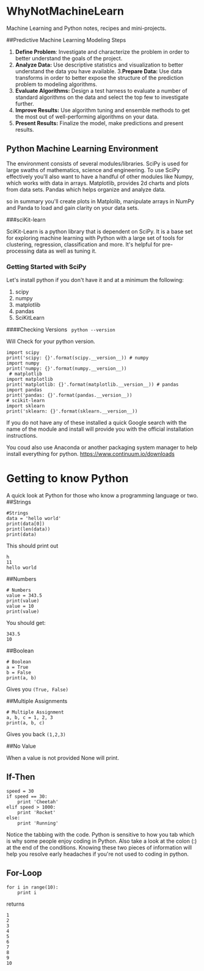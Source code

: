 # WhyNotMachineLearn

Machine Learning and Python notes, recipes and mini-projects. 

##Predictive Machine Learning Modeling Steps

1. **Define Problem**: Investigate and characterize the problem in order to better understand the goals of the project.2. **Analyze Data:** Use descriptive statistics and visualization to better understand the data you have available.3.**Prepare Data:** Use data transforms in order to better expose the structure of the prediction problem to modeling algorithms.4. **Evaluate Algorithms:** Design a test harness to evaluate a number of standard algorithms on the data and select the top few to investigate further.5. **Improve Results:** Use algorithm tuning and ensemble methods to get the most out of well-performing algorithms on your data.6. **Present Results:** Finalize the model, make predictions and present results.



## Python Machine Learning Environment

The environment consists of several modules/libraries. SciPy is used for large swaths of mathematics, science and engineering. To use SciPy effectively you'll also want to have a handful of other modules like Numpy, which works with data in arrays. Matplotlib, provides 2d charts and plots from data sets. Pandas which helps organize and analyze data.

so in summary you'll create plots in Matplolib, manipulate arrays in NumPy and Panda to load and gain clarity on your data sets. 

###sciKit-learn

SciKit-Learn is a python library that is dependent on SciPy. It is a base set for exploring machine learning with Python with a large set of tools for clustering, regression, classification and more. It's helpful for pre-processing data as well as tuning it. 

### Getting Started with SciPy

Let's install python if you don't have it and at a minimum the following:

  1. scipy  2. numpy  3. matplotlib 
  4. pandas
  5. SciKitLearn

  ####Checking Versions
  `
  python --version`
  
  Will Check for your python version. 
  
```# scipy
import scipyprint('scipy: {}'.format(scipy.__version__)) # numpyimport numpyprint('numpy: {}'.format(numpy.__version__))
 # matplotlibimport matplotlibprint('matplotlib: {}'.format(matplotlib.__version__)) # pandasimport pandasprint('pandas: {}'.format(pandas.__version__))
# scikit-learnimport sklearnprint('sklearn: {}'.format(sklearn.__version__))
```

If you do not have any of these installed a quick Google search with the name of the module and install will provide you with the official installation instructions. 

You coud also use Anaconda or another packaging system manager to help install everything for python.
https://www.continuum.io/downloads

# Getting to know Python

A quick look at Python for those who know a programming language or two. 
##Strings
```
#Strings
data = 'hello world'
print(data[0])
print(len(data))
print(data)
```

This should print out


```
h 
11 
hello world
```

##Numbers
```
# Numbersvalue = 343.5print(value)value = 10print(value)
```
You should get: 

```
343.5 
10
```
##Boolean

```
# Booleana = Trueb = Falseprint(a, b)
```

Gives you ```(True, False)```

##Multiple Assignments

```
# Multiple Assignmenta, b, c = 1, 2, 3print(a, b, c)
```

Gives you back ```(1,2,3)```

##No Value

When a value is not provided None will print. 

## If-Then

```
speed = 30if speed == 30:	print 'Cheetah'
elif speed > 1000:	print 'Rocket' 
else:	print 'Running'
```
Notice the tabbing with the code. Python is sensitive to how you tab which is why some people enjoy coding in Python. Also take a look at the colon (:) at the end of the conditions. Knowing these two pieces of information will help you resolve early headaches if you're not used to coding in python. 

## For-Loop

```
for i in range(10):
	print i
```
returns
```0
1
2
3
4
5
6
7
8
9
10
```
